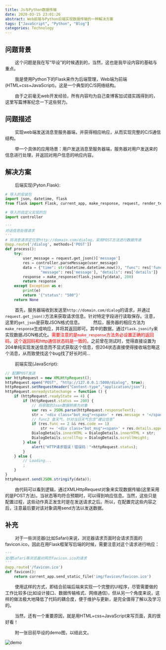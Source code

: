 ```yaml
---
title: Js与Python数据传输
date: 2020-03-15 23:01:26
abstract: Web前端与Python后端实现数据传输的一种解决方案
tags: ["JavaScript", "Python", "Blog"]
categories: Technology
---
```


## 问题背景

&#160; &#160; &#160; &#160; 这个问题是我在写“毕设”的时候遇到的，当然，这也是我毕设内容的基础与重点。

&#160; &#160; &#160; &#160; 我是使用Python下的Flask来作为后端管理，Web端为前端(HTML+css+JavaScript)。这是一个典型的C/S网络结构。

&#160; &#160; &#160; &#160; 由于之前毫无web开发经验，所有内容均为自己查博客加试错实践得到的，这里写篇博客纪念一下这些努力。

##  问题描述

&#160; &#160; &#160; &#160; 实现web端发送消息至服务器端，并获得相应响应，从而实现完整的C/S通信结构。

&#160; &#160; &#160; &#160; 举一个具体的应用场景：用户发送消息至服务器端，服务器对用户发送来的信息进行处理，并返回对用户信息的响应内容。

## 解决方案

&#160; &#160; &#160; &#160; 后端实现(Pyton.Flask):

```Python
# 导入的安装包
import json, datetime, flask
from flask import Flask, current_app, make_response, request, render_template

# 导入的自定义实现的包
import controller

'''
对话信息处理请求
'''
# 将消息请求定位至http://domain.com/dialog，采用POST方法进行数据传递
@app.route('/dialog', methods=['POST'])
def process():
    try:
        user_message = request.get_json()['message']
        res = controller.parseMessage(user_message)
        data = {"time": str(datetime.datetime.now()), "func": res['func'], "code": res['code'], \
                "message": res['message'], "details": res['details']}
        response = make_response(flask.jsonify(data), 200)
        return response
    except Exception as e:
        print(e)
        return '{"status": "500"}'
    return None
```
&#160; &#160; &#160; &#160; 首先，服务器端收到发送至`http://domain.com/dialog`的请求，并通过`request.get_json()`方法来获取请求信息。针对特定字段进行读取保存。注意，这里的`get_json`是获取JSON格式信息。
&#160; &#160; &#160; &#160; 然后，服务器的相应方法为`make_response`生成响应，并将其返回即可。其中的数据，通过`flask.jsonify`来实现数据JSON格式化。<font color="red">需要注意的是`make_response`方法务必设置正确的返回码，这个返回码和http通信状态码是一致的。</font>之前曾在测试时，觉得直接设置为204单纯实现发送信息而不显式获取这个信息，但204状态直接使得接收端忽略这个消息，从而致使找这个bug找了好长时间...

&#160; &#160; &#160; &#160; 前端实现(JavaScript):

```JavaScript
// 配置POST发送
var httpRequest = new XMLHttpRequest();
httpRequest.open("POST", "http://127.0.0.1:5000/dialog", true);
httpRequest.setRequestHeader("Content-type","application/json");
httpRequest.onreadystatechange = function () {
    if (httpRequest.readyState == 4) {
        if (httpRequest.status == 200) {
            // 将获取的Json数据转换为对象
            var res = JSON.parse(httpRequest.responseText);
            str = '<div class="bot_msg"><span>' + res.message + '</span></div>';
            // func2 查天气，针对当日天气包含“建议信息”
            if (res.func == 2 && res.code == 1)
                str += '<div class="bot_msg"><span>' + res.details.appendix + '</span></div>';
            DialogDetails.innerHTML = DialogDetails.innerHTML + str;
            DialogDetails.scrollTop = DialogDetails.scrollHeight;
        } else {
            alert("HTTP请求错误！错误码："+httpRequest.status);
        }
    } else {
        // Loading...
        ;
    }
}
httpRequest.send(JSON.stringify(data));
```

&#160; &#160; &#160; &#160; 由代码可以看到逻辑，通过XMLHttpRequest对象来实现数据传输(这里采用的是POST方法)。当状态等均符合预期时，可以得到响应信息。当然，这些只是配置过程，这些动作真正发生时是在发送请求之后。所以，在配置完这些内容之后，注意最后要对该对象调用send方法以发送数据。

## 补充

&#160; &#160; &#160; &#160; 对于一些浏览器(比如Safari)来说，浏览器请求页面时会请求页面的favicon.ico，因此在用Flask框架写后端的时候，需要注意对这个请求进行响应：

```Python
'''
处理Safari等浏览器对网页favicon.ico的请求
'''
@app.route('/favicon.ico')
def favicon():
    return current_app.send_static_file('img/favicon/favicon.ico')
```

&#160; &#160; &#160; &#160; 使用这样的方式，即结合前端后端来实现一个完整的UI程序，尽管需要做的工作比较多(比如设计接口、数据传输格式、网络通信)，但从另一个角度来说，这样的做法极大地降低了代码的耦合度，便于维护与更新，是完全值得了解以及学习的。

&#160; &#160; &#160; &#160; 当然，还有一个重要原因，就是用HTML+css+JavaScript来写页面，真的很好看！

&#160; &#160; &#160; &#160; 附一张目前毕设的demo图，以结此文。

![demo](demo.png)
